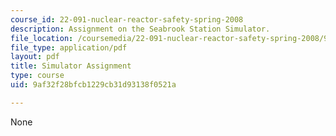 ```yaml
---
course_id: 22-091-nuclear-reactor-safety-spring-2008
description: Assignment on the Seabrook Station Simulator.
file_location: /coursemedia/22-091-nuclear-reactor-safety-spring-2008/9af32f28bfcb1229cb31d93138f0521a_MIT22_091S08_assn03.pdf
file_type: application/pdf
layout: pdf
title: Simulator Assignment
type: course
uid: 9af32f28bfcb1229cb31d93138f0521a

---
```

None